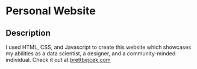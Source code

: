 # Personal Website

## Description

I used HTML, CSS, and Javascript to create this website which showcases my abilities as a data scientist, a designer, and a community-minded individual.
Check it out at [brettbejcek.com](brettbejcek.com)
